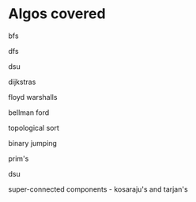 # Algos covered

bfs

dfs

dsu

dijkstras

floyd warshalls

bellman ford

topological sort

binary jumping

prim's

dsu

super-connected components - kosaraju's and tarjan's
